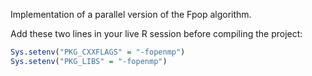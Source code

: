Implementation of a parallel version of the Fpop algorithm. 

Add these two lines in your live R session before compiling the project:

```r
Sys.setenv("PKG_CXXFLAGS" = "-fopenmp")
Sys.setenv("PKG_LIBS" = "-fopenmp")
```
